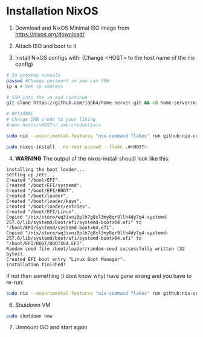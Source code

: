 # Installation NixOS

1. Download and NixOS Minimal ISO image from https://nixos.org/download/

2. Attach ISO and boot to it

3. Install NixOS configs with: (Change \<HOST\> to the host name of the nix config)
````bash
# In proxmox console
passwd #Change password so you can SSH
ip a # Get ip address

# SSH into the vm and continue
git clone https://github.com/jabb4/home-server.git && cd home-server/nixos

# OPTIONAL
# Change SMB creds to your liking
#nano hosts/<HOST>/.smb-credentials

sudo nix --experimental-features "nix-command flakes" run github:nix-community/disko/latest -- --mode destroy,format,mount --yes-wipe-all-disks hosts/<HOST>/disk-config.nix && nix-collect-garbage -d

sudo nixos-install --no-root-passwd --flake .#<HOST>

````

4. **WARNING** The output of the nixos-install shoudl look like this:
````
installing the boot loader...
setting up /etc...
Created "/boot/EFI".
Created "/boot/EFI/systemd".
Created "/boot/EFI/BOOT".
Created "/boot/loader".
Created "/boot/loader/keys".
Created "/boot/loader/entries".
Created "/boot/EFI/Linux".
Copied "/nix/store/wq3ivni0plh7g8xl3my8qr9llh4dy7q4-systemd-257.6/lib/systemd/boot/efi/systemd-bootx64.efi" to "/boot/EFI/systemd/systemd-bootx64.efi".
Copied "/nix/store/wq3ivni0plh7g8xl3my8qr9llh4dy7q4-systemd-257.6/lib/systemd/boot/efi/systemd-bootx64.efi" to "/boot/EFI/BOOT/BOOTX64.EFI".
Random seed file /boot/loader/random-seed successfully written (32 bytes).
Created EFI boot entry "Linux Boot Manager".
installation finished!
````

If not then something (i dont know why) have gone wrong and you have to re-run:

````bash
sudo nix --experimental-features "nix-command flakes" run github:nix-community/disko/latest -- --mode destroy,format,mount --yes-wipe-all-disks hosts/<HOST>/disk-config.nix && nix-collect-garbage -d
````

6. Shutdown VM
````bash
sudo shutdown now
````

7. Unmount ISO and start again